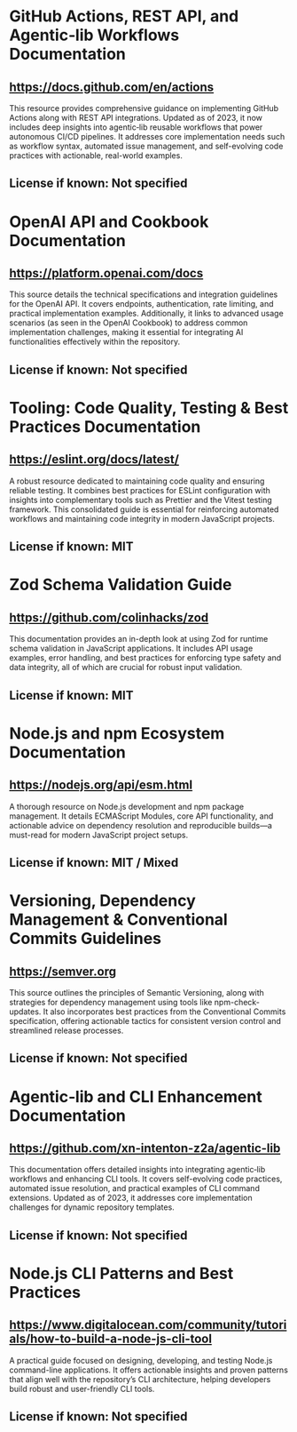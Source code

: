 # GitHub Actions, REST API, and Agentic‑lib Workflows Documentation
## https://docs.github.com/en/actions
This resource provides comprehensive guidance on implementing GitHub Actions along with REST API integrations. Updated as of 2023, it now includes deep insights into agentic‑lib reusable workflows that power autonomous CI/CD pipelines. It addresses core implementation needs such as workflow syntax, automated issue management, and self-evolving code practices with actionable, real-world examples.
## License if known: Not specified

# OpenAI API and Cookbook Documentation
## https://platform.openai.com/docs
This source details the technical specifications and integration guidelines for the OpenAI API. It covers endpoints, authentication, rate limiting, and practical implementation examples. Additionally, it links to advanced usage scenarios (as seen in the OpenAI Cookbook) to address common implementation challenges, making it essential for integrating AI functionalities effectively within the repository.
## License if known: Not specified

# Tooling: Code Quality, Testing & Best Practices Documentation
## https://eslint.org/docs/latest/
A robust resource dedicated to maintaining code quality and ensuring reliable testing. It combines best practices for ESLint configuration with insights into complementary tools such as Prettier and the Vitest testing framework. This consolidated guide is essential for reinforcing automated workflows and maintaining code integrity in modern JavaScript projects.
## License if known: MIT

# Zod Schema Validation Guide
## https://github.com/colinhacks/zod
This documentation provides an in-depth look at using Zod for runtime schema validation in JavaScript applications. It includes API usage examples, error handling, and best practices for enforcing type safety and data integrity, all of which are crucial for robust input validation.
## License if known: MIT

# Node.js and npm Ecosystem Documentation
## https://nodejs.org/api/esm.html
A thorough resource on Node.js development and npm package management. It details ECMAScript Modules, core API functionality, and actionable advice on dependency resolution and reproducible builds—a must-read for modern JavaScript project setups.
## License if known: MIT / Mixed

# Versioning, Dependency Management & Conventional Commits Guidelines
## https://semver.org
This source outlines the principles of Semantic Versioning, along with strategies for dependency management using tools like npm-check-updates. It also incorporates best practices from the Conventional Commits specification, offering actionable tactics for consistent version control and streamlined release processes.
## License if known: Not specified

# Agentic‑lib and CLI Enhancement Documentation
## https://github.com/xn-intenton-z2a/agentic-lib
This documentation offers detailed insights into integrating agentic‑lib workflows and enhancing CLI tools. It covers self-evolving code practices, automated issue resolution, and practical examples of CLI command extensions. Updated as of 2023, it addresses core implementation challenges for dynamic repository templates.
## License if known: Not specified

# Node.js CLI Patterns and Best Practices
## https://www.digitalocean.com/community/tutorials/how-to-build-a-node-js-cli-tool
A practical guide focused on designing, developing, and testing Node.js command-line applications. It offers actionable insights and proven patterns that align well with the repository’s CLI architecture, helping developers build robust and user-friendly CLI tools.
## License if known: Not specified